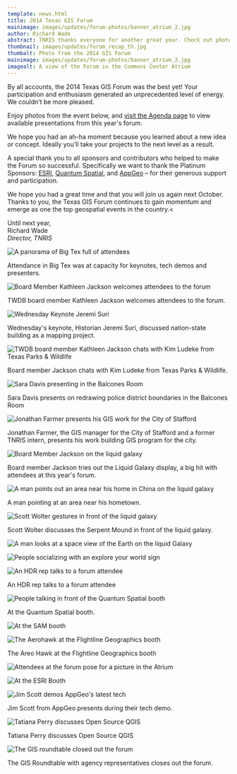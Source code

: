 ```yaml
---
template: news.html
title: 2014 Texas GIS Forum
mainimage: images/updates/forum-photos/banner_atrium_2.jpg
author: Richard Wade
abstract: TNRIS thanks everyone for another great year. Check out photos and highlights from this year's event.
thumbnail: images/updates/forum_recap_th.jpg
thumbalt: Photo from the 2014 GIS Forum
mainimage: images/updates/forum-photos/banner_atrium_2.jpg
imagealt: A view of the Forum in the Commons Center Atrium
---
```


By all accounts, the 2014 Texas GIS Forum was the best yet! Your participation and enthusiasm generated an unprecedented level of energy. We couldn’t be more pleased.
 
Enjoy photos from the event below, and [visit the Agenda page](http://www.tnris.org/2014gisforum#agenda) to view available presentations from this year's forum.

We hope you had an ah-ha moment because you learned about a new idea or concept. Ideally you’ll take your projects to the next level as a result.
 
A special thank you to all sponsors and contributors who helped to make the Forum so successful.  Specifically we want to thank the  Platinum Sponsors: [ESRI](http://www.esri.com), [Quantum Spatial](http://www.quantumspatial.com), and [AppGeo](http://www.appgeo.com) – for their generous support and participation.
 
We hope you had a great time and that you will join us again next October. Thanks to you, the Texas GIS Forum continues to gain momentum and emerge as one the top geospatial events in the country.<
 
Until next year,  
Richard Wade  
*Director, TNRIS*


![A panorama of Big Tex full of attendees](/images/updates/forum-photos/big_tex_panorama.jpg)

Attendance in Big Tex was at capacity for keynotes, tech demos and presenters.

![Board Member Kathleen Jackson welcomes attendees to the forum](images/updates/forum-photos/jackson_intro.jpg)

TWDB board member Kathleen Jackson welcomes attendees to the forum.

![Wednesday Keynote Jeremi Suri](images/updates/forum-photos/jeremi_suri_gesture.jpg)

Wednesday's keynote, Historian Jeremi Suri, discussed nation-state building as a mapping project.

![TWDB board member Kathleen Jackson chats with Kim Ludeke from Texas Parks & Wildlife](images/updates/forum-photos/jackson_wade_ludeke.jpg)

Board member Jackson chats with Kim Ludeke from Texas Parks & Wildlife.

<img src="images/updates/forum-photos/sara_davis.jpg"  alt="Sara Davis presenting in the Balcones Room">
<p>Sara Davis presents on redrawing police district boundaries in the Balcones Room</p>
<img src="images/updates/forum-photos/farmer_balcones.jpg"  alt="Jonathan Farmer presents his GIS work for the City of Stafford">
<p>Jonathan Farmer, the GIS manager for the City of Stafford and a former TNRIS intern, presents his work building GIS program for the city.</p>
<img src="images/updates/forum-photos/liquid_galaxy_jackson.jpg"  alt="Board Member Jackson on the liquid galaxy">
<p>Board member Jackson tries out the Liquid Galaxy display, a big hit with attendees at this year's forum.</p>
<img src="images/updates/forum-photos/liquid_galaxy_pointing.jpg"  alt="A man points out an area near his home in China on the liquid galaxy">
<p>A man pointing at an area near his hometown.</p>
<img src="images/updates/forum-photos/wolter_liquid.jpg"  alt="Scott Wolter gestures in front of the liquid galaxy">
<p>Scott Wolter discusses the Serpent Mound in front of the liquid galaxy.</p>
<img src="images/updates/forum-photos/liquid_galaxy_globe.jpg"  alt="A man looks at a space view of the Earth on the liquid Galaxy">
<p></p>
<img src="images/updates/forum-photos/explore_ur_world.jpg"  alt="People socializing with an explore your world sign">
<p></p>
<img src="images/updates/forum-photos/hdr_booth.jpg"  alt="An HDR rep talks to a forum attendee">
<p>An HDR rep talks to a forum attendee</p>
<img src="images/updates/forum-photos/quantum_booth_2.jpg"  alt="People talking in front of the Quantum Spatial booth">
<p>At the Quantum Spatial booth.</p>
<img src="images/updates/forum-photos/sam_booth_2.jpg"  alt="At the SAM booth">
<p></p>
<img src="images/updates/forum-photos/areo_hawk.jpg"  alt="The Aerohawk at the Flightline Geographics booth">
<p>The Areo Hawk at the Flightline Geographics booth</p>
<img src="images/updates/forum-photos/shelby_gayla.jpg"  alt="Attendees at the forum pose for a picture in the Atrium">
<p></p>
<img src="images/updates/forum-photos/esri_computer.jpg"  alt="At the ESRI Booth">
<p></p>
<img src="images/updates/forum-photos/scott_appgeo.jpg"  alt="Jim Scott demos AppGeo's latest tech">
<p>Jim Scott from AppGeo presents during their tech demo.</p>
<img src="images/updates/forum-photos/tatiana_perry.jpg"  alt="Tatiana Perry discusses Open Source QGIS">
<p>Tatiana Perry discusses Open Source QGIS</p>
<img src="images/updates/forum-photos/roundtable_bigtex.jpg"  alt="The GIS roundtable closed out the forum">
<p>The GIS Roundtable with agency representatives closes out the forum.</p>
